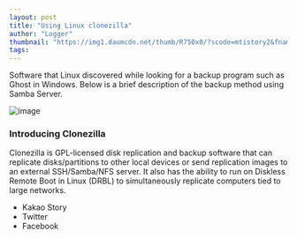 ```yaml
---
layout: post
title: "Using Linux clonezilla"
author: "Logger"
thumbnail: "https://img1.daumcdn.net/thumb/R750x0/?scode=mtistory2&fname=https%3A%2F%2Ft1.daumcdn.net%2Fcfile%2Ftistory%2F251C413A553E67B82C"
tags: 
---
```



Software that Linux discovered while looking for a backup program such as Ghost in Windows. Below is a brief description of the backup method using Samba Server.

![image](https://t1.daumcdn.net/cfile/tistory/251C413A553E67B82C)

### Introducing Clonezilla

Clonezilla is GPL-licensed disk replication and backup software that can replicate disks/partitions to other local devices or send replication images to an external SSH/Samba/NFS server. It also has the ability to run on Diskless Remote Boot in Linux (DRBL) to simultaneously replicate computers tied to large networks.

- Kakao Story
- Twitter
- Facebook